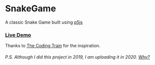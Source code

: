 # SnakeGame
A classic Snake Game built using [p5js](https://p5js.org/ "p5js Homepage")
### [Live Demo](https://editor.p5js.org/Aabishkar/present/L8d_kJVI)

Thanks to [The Coding Train](https://www.youtube.com/user/shiffman) for the inspiration.  
###### P.S. Although I did this project in 2019, I am uploading it in 2020. [Why?](http://aryalaabishkar.com.np/why-open-source-it-now/)

